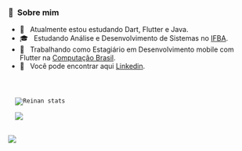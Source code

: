 ### 🐧 &nbsp;Sobre mim 

- 🌱 &nbsp; Atualmente estou estudando Dart, Flutter e Java.
- 🎓 &nbsp; Estudando Análise e Desenvolvimento de Sistemas no [IFBA](https://portal.ifba.edu.br/salvador).
- 🧩 &nbsp; Trabalhando como Estagiário em Desenvolvimento mobile com Flutter na [Computação Brasil](http://computacaobrasil.com.br/).
- 🎣 &nbsp; Você pode encontrar aqui [Linkedin](https://www.linkedin.com/in/reinan-santos99).



<code>
 <div display="flex"  justify-content="space-beetwen" >
  <img src="https://github-readme-stats.vercel.app/api?username=reinans&theme=default&show_icons=true" alt="Reinan stats" />

  <img src="https://github-readme-stats.vercel.app/api/top-langs/?username=reinans&hide=html&layout=compact&theme=default" />
</div>
</code>


![](https://komarev.com/ghpvc/?username=ReinanS&color=006bed)


